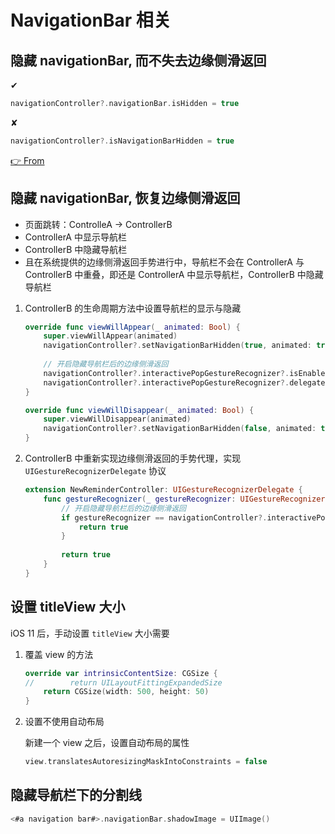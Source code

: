 # NavigationBar 相关

## 隐藏 navigationBar, 而不失去边缘侧滑返回

✔︎

```swift
navigationController?.navigationBar.isHidden = true
```

✘

```swift
navigationController?.isNavigationBarHidden = true
```

[👉 From](https://stackoverflow.com/a/37092015/5211544)

## 隐藏 navigationBar, 恢复边缘侧滑返回

- 页面跳转：ControlleA -> ControllerB
- ControllerA 中显示导航栏
- ControllerB 中隐藏导航栏
- 且在系统提供的边缘侧滑返回手势进行中，导航栏不会在 ControllerA 与 ControllerB 中重叠，即还是 ControllerA 中显示导航栏，ControllerB 中隐藏导航栏

1. ControllerB 的生命周期方法中设置导航栏的显示与隐藏

    ```swift
    override func viewWillAppear(_ animated: Bool) {
        super.viewWillAppear(animated)
        navigationController?.setNavigationBarHidden(true, animated: true)
            
        // 开启隐藏导航栏后的边缘侧滑返回
        navigationController?.interactivePopGestureRecognizer?.isEnabled = true
        navigationController?.interactivePopGestureRecognizer?.delegate = self
    }
    
    override func viewWillDisappear(_ animated: Bool) {
        super.viewWillDisappear(animated)
        navigationController?.setNavigationBarHidden(false, animated: true)
    }
    ```

2. ControllerB 中重新实现边缘侧滑返回的手势代理，实现 `UIGestureRecognizerDelegate` 协议

    ```swift
    extension NewReminderController: UIGestureRecognizerDelegate {
        func gestureRecognizer(_ gestureRecognizer: UIGestureRecognizer, shouldReceive touch: UITouch) -> Bool {
            // 开启隐藏导航栏后的边缘侧滑返回
            if gestureRecognizer == navigationController?.interactivePopGestureRecognizer {
                return true
            }
            
            return true
        }
    }
    ```

## 设置 titleView 大小

iOS 11 后，手动设置 `titleView` 大小需要

1. 覆盖 view 的方法

    ```swift
    override var intrinsicContentSize: CGSize {
    //        return UILayoutFittingExpandedSize
        return CGSize(width: 500, height: 50)
    }
    ```

2. 设置不使用自动布局

    新建一个 view 之后，设置自动布局的属性
    
    ```swift
    view.translatesAutoresizingMaskIntoConstraints = false
    ```

## 隐藏导航栏下的分割线

```swift
<#a navigation bar#>.navigationBar.shadowImage = UIImage()
```


